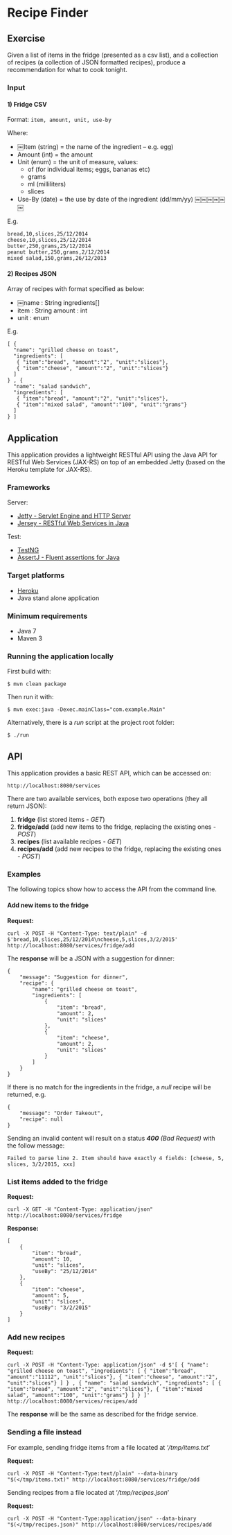 # Recipe Finder

## Exercise

Given a list of items in the fridge (presented as a csv list), and a collection of recipes (a collection of JSON formatted recipes), produce a recommendation for what to cook tonight.


### Input
#### 1) Fridge CSVFormat: `item, amount, unit, use-by` 
Where:- ￼Item (string) = the name of the ingredient – e.g. egg) - Amount (int) = the amount- Unit (enum) = the unit of measure, values:	- of (for individual items; eggs, bananas etc) 
	- grams	- ml (milliliters)	- slices
- Use-By (date) = the use by date of the ingredient (dd/mm/yy)￼￼￼￼￼￼
E.g.
	bread,10,slices,25/12/2014	cheese,10,slices,25/12/2014	butter,250,grams,25/12/2014	peanut butter,250,grams,2/12/2014	mixed salad,150,grams,26/12/2013


#### 2) Recipes JSON
Array of recipes with format specified as below:
- ￼name : String ingredients[]- item : String amount : int - unit : enumE.g.
	[ {	  "name": "grilled cheese on toast",	  "ingredients": [	   { "item":"bread", "amount":"2", "unit":"slices"},	   { "item":"cheese", "amount":"2", "unit":"slices"}	  ]	} , {	  "name": "salad sandwich",	  "ingredients": [	   { "item":"bread", "amount":"2", "unit":"slices"},	   { "item":"mixed salad", "amount":"100", "unit":"grams"}	  ]	} ]


## Application

This application provides a lightweight RESTful API using the Java API for RESTful Web Services (JAX-RS) on top of an embedded Jetty (based on the Heroku template for JAX-RS).


### Frameworks

Server:

- [Jetty - Servlet Engine and HTTP Server](http://www.eclipse.org/jetty/)
- [Jersey - RESTful Web Services in Java](https://jersey.java.net/)

Test:

- [TestNG](http://testng.org/)
- [AssertJ - Fluent assertions for Java](http://joel-costigliola.github.io/assertj/index.html)

### Target platforms

- [Heroku](https://www.heroku.com/)
- Java stand alone application


### Minimum requirements

- Java 7
- Maven 3


### Running the application locally

First build with:

    $ mvn clean package

Then run it with:

    $ mvn exec:java -Dexec.mainClass="com.example.Main"
    
Alternatively, there is a *run* script at the project root folder:

	$ ./run


## API

This application provides a basic REST API, which can be accessed on:

	http://localhost:8080/services

There are two available services, both expose two operations (they all return JSON):

1. **fridge** (list stored items - *GET*)
2. **fridge/add** (add new items to the fridge, replacing the existing ones - *POST*)
3. **recipes** (list available recipes - *GET*)
4. **recipes/add** (add new recipes to the fridge, replacing the existing ones - *POST*)


### Examples

The following topics show how to access the API from the command line.


#### Add new items to the fridge

**Request:**

	curl -X POST -H "Content-Type: text/plain" -d $'bread,10,slices,25/12/2014\ncheese,5,slices,3/2/2015' http://localhost:8080/services/fridge/add

The **response** will be a JSON with a suggestion for dinner:

	{
	    "message": "Suggestion for dinner",
	    "recipe": {
	        "name": "grilled cheese on toast",
	        "ingredients": [
	            {
	                "item": "bread",
	                "amount": 2,
	                "unit": "slices"
	            },
	            {
	                "item": "cheese",
	                "amount": 2,
	                "unit": "slices"
	            }
	        ]
	    }
	}

If there is no match for the ingredients in the fridge, a *null* recipe will be returned, e.g.

	{
	    "message": "Order Takeout",
	    "recipe": null
	}

Sending an invalid content will result on a status ***400** (Bad Request)* with the follow message:

	Failed to parse line 2. Item should have exactly 4 fields: [cheese, 5, slices, 3/2/2015, xxx]


### List items added to the fridge

**Request:**

	curl -X GET -H "Content-Type: application/json" http://localhost:8080/services/fridge

**Response:**

	[
	    {
	        "item": "bread",
	        "amount": 10,
	        "unit": "slices",
	        "useBy": "25/12/2014"
	    },
	    {
	        "item": "cheese",
	        "amount": 5,
	        "unit": "slices",
	        "useBy": "3/2/2015"
	    }
	]

### Add new recipes

**Request:**

	curl -X POST -H "Content-Type: application/json" -d $'[ { "name": "grilled cheese on toast", "ingredients": [ { "item":"bread", "amount":"11112", "unit":"slices"}, { "item":"cheese", "amount":"2", "unit":"slices"} ] } , { "name": "salad sandwich", "ingredients": [ { "item":"bread", "amount":"2", "unit":"slices"}, { "item":"mixed salad", "amount":"100", "unit":"grams"} ] } ]' http://localhost:8080/services/recipes/add

The **response** will be the same as described for the fridge service.

### Sending a file instead

For example, sending fridge items from a file located at ‘*/tmp/items.txt*’

**Request:**

	curl -X POST -H "Content-Type:text/plain" --data-binary "$(</tmp/items.txt)" http://localhost:8080/services/fridge/add

Sending recipes from a file located at ‘*/tmp/recipes.json*’

**Request:**

	curl -X POST -H "Content-Type:application/json" --data-binary "$(</tmp/recipes.json)" http://localhost:8080/services/recipes/add

